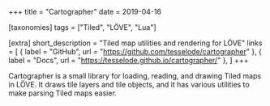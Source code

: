 +++
title = "Cartographer"
date = 2019-04-16

[taxonomies]
tags = ["Tiled", "LÖVE", "Lua"]

[extra]
short_description = "Tiled map utilities and rendering for LÖVE"
links = [
	{ label = "GitHub", url = "https://github.com/tesselode/cartographer" },
	{ label = "Docs", url = "https://tesselode.github.io/cartographer/" },
]
+++

Cartographer is a small library for loading, reading, and drawing Tiled maps in LÖVE. It draws tile layers and tile objects, and it has various utilities to make parsing Tiled maps easier.
